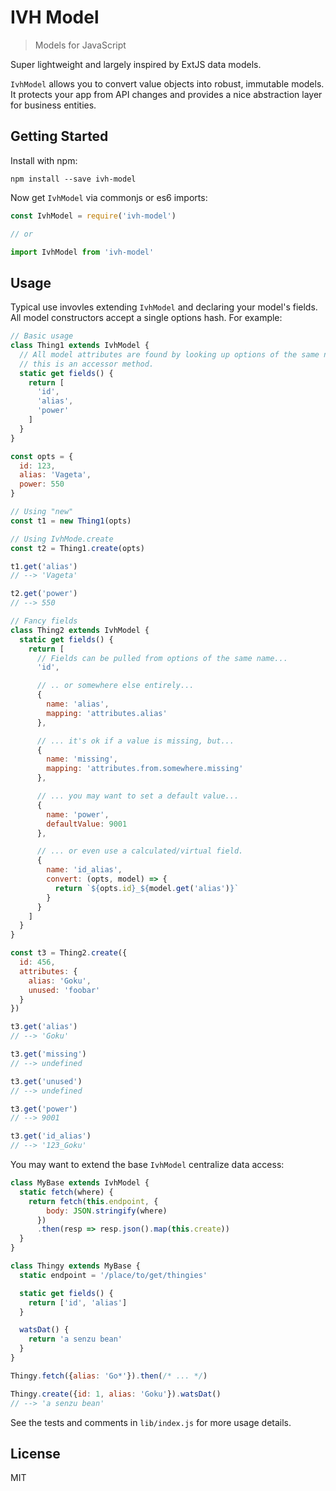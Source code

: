 # IVH Model

> Models for JavaScript

Super lightweight and largely inspired by ExtJS data models.

`IvhModel` allows you to convert value objects into robust, immutable models.
It protects your app from API changes and provides a nice abstraction layer for
business entities.

## Getting Started

Install with npm:

```
npm install --save ivh-model
```

Now get `IvhModel` via commonjs or es6 imports:

```javascript
const IvhModel = require('ivh-model')

// or

import IvhModel from 'ivh-model'
```

## Usage

Typical use invovles extending `IvhModel` and declaring your model's fields.
All model constructors accept a single options hash. For example:

```javascript
// Basic usage
class Thing1 extends IvhModel {
  // All model attributes are found by looking up options of the same name. Note
  // this is an accessor method.
  static get fields() {
    return [
      'id',
      'alias',
      'power'
    ]
  }
}

const opts = {
  id: 123,
  alias: 'Vageta',
  power: 550
}

// Using "new"
const t1 = new Thing1(opts)

// Using IvhMode.create
const t2 = Thing1.create(opts)

t1.get('alias')
// --> 'Vageta'

t2.get('power')
// --> 550

// Fancy fields
class Thing2 extends IvhModel {
  static get fields() {
    return [
      // Fields can be pulled from options of the same name...
      'id',

      // .. or somewhere else entirely...
      {
        name: 'alias',
        mapping: 'attributes.alias'
      },

      // ... it's ok if a value is missing, but...
      {
        name: 'missing',
        mapping: 'attributes.from.somewhere.missing'
      },

      // ... you may want to set a default value...
      {
        name: 'power',
        defaultValue: 9001
      },

      // ... or even use a calculated/virtual field.
      {
        name: 'id_alias',
        convert: (opts, model) => {
          return `${opts.id}_${model.get('alias')}`
        }
      }
    ]
  }
}

const t3 = Thing2.create({
  id: 456,
  attributes: {
    alias: 'Goku',
    unused: 'foobar'
  }
})

t3.get('alias')
// --> 'Goku'

t3.get('missing')
// --> undefined

t3.get('unused')
// --> undefined

t3.get('power')
// --> 9001

t3.get('id_alias')
// --> '123_Goku'
```

You may want to extend the base `IvhModel` centralize data access:

```javascript
class MyBase extends IvhModel {
  static fetch(where) {
    return fetch(this.endpoint, {
        body: JSON.stringify(where)
      })
      .then(resp => resp.json().map(this.create))
  }
}

class Thingy extends MyBase {
  static endpoint = '/place/to/get/thingies'

  static get fields() {
    return ['id', 'alias']
  }

  watsDat() {
    return 'a senzu bean'
  }
}

Thingy.fetch({alias: 'Go*'}).then(/* ... */)

Thingy.create({id: 1, alias: 'Goku'}).watsDat()
// --> 'a senzu bean'
```

See the tests and comments in `lib/index.js` for more usage details.

## License

MIT
